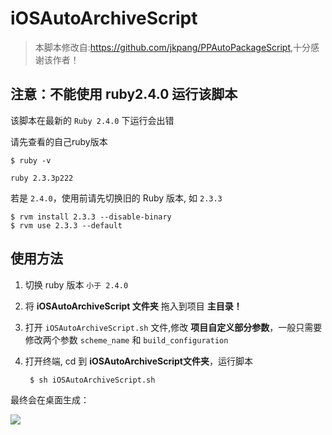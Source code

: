 # iOSAutoArchiveScript

> 本脚本修改自:<https://github.com/jkpang/PPAutoPackageScript>,十分感谢该作者！

## 注意：不能使用 ruby2.4.0 运行该脚本

该脚本在最新的 `Ruby 2.4.0` 下运行会出错

请先查看的自己ruby版本

	$ ruby -v
	
	ruby 2.3.3p222

若是 `2.4.0`，使用前请先切换旧的 Ruby 版本,
 如 `2.3.3`

	$ rvm install 2.3.3 --disable-binary
	$ rvm use 2.3.3 --default 

## 使用方法

1. 切换 ruby 版本 `小于 2.4.0`

2. 将 **iOSAutoArchiveScript 文件夹** 拖入到项目 **主目录！**

3. 打开 `iOSAutoArchiveScript.sh` 文件,修改 **项目自定义部分参数**，一般只需要修改两个参数 `scheme_name` 和 `build_configuration`

4. 打开终端, cd 到 **iOSAutoArchiveScript文件夹**，运行脚本

    	$ sh iOSAutoArchiveScript.sh


最终会在桌面生成：

![](https://ww3.sinaimg.cn/large/006tNc79gy1ff27d438voj30f70avmyc.jpg)